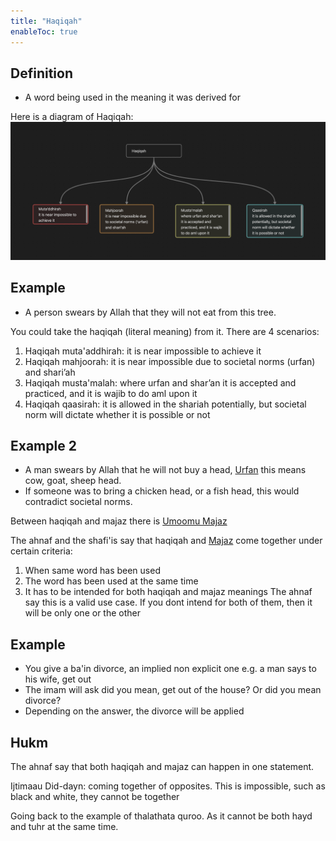 ```yaml
---
title: "Haqiqah"
enableToc: true
---
```

## Definition
- A word being used in the meaning it was derived for

Here is a diagram of Haqiqah:
![Haqiqah diagram](Usul%20Fiqh/Quranic%20words/Haqiqah%20diagram.png)
## Example
- A person swears by Allah that they will not eat from this tree.

You could take the haqiqah (literal meaning) from it. There are 4 scenarios:
1. Haqiqah muta'addhirah: it is near impossible to achieve it
2. Haqiqah mahjoorah: it is near impossible due to societal norms (urfan) and shari’ah
3. Haqiqah musta'malah: where urfan and shar’an it is accepted and practiced, and it is wajib to do aml upon it 
4. Haqiqah qaasirah: it is allowed in the shariah potentially, but societal norm will dictate whether it is possible or not

## Example 2
- A man swears by Allah that he will not buy a head, [Urfan](Usul%20Fiqh/Glossary/Urfan.md) this means cow, goat, sheep head. 
- If someone was to bring a chicken head, or a fish head, this would contradict societal norms. 

Between haqiqah and majaz there is [Umoomu Majaz](Usul%20Fiqh/Quranic%20words/Umoomu%20Majaz.md)

The ahnaf and the shafi'is say that haqiqah and [Majaz](Usul%20Fiqh/Quranic%20words/Majaz.md) come together under certain criteria:
1. When same word has been used
2. The word has been used at the same time
3. It has to be intended for both haqiqah and majaz meanings
The ahnaf say this is a valid use case. If you dont intend for both of them, then it will be only one or the other 

## Example
- You give a ba'in divorce, an implied non explicit one e.g. a man says to his wife, get out
- The imam will ask did you mean, get out of the house? Or did you mean divorce?
- Depending on the answer, the divorce will be applied

## Hukm
The ahnaf say that both haqiqah and majaz can happen in one statement.

Ijtimaau Did-dayn: coming together of opposites. This is impossible, such as black and white, they cannot be together

Going back to the example of thalathata quroo. As it cannot be both hayd and tuhr at the same time.
